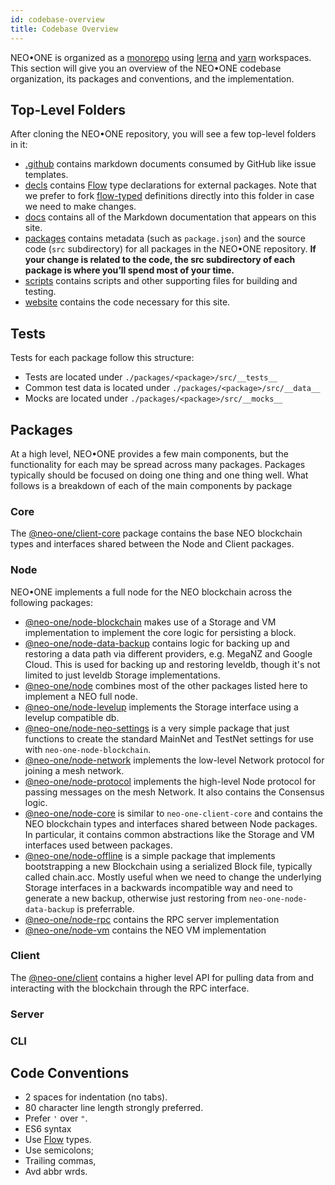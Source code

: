 ```yaml
---
id: codebase-overview
title: Codebase Overview
---
```

NEO•ONE is organized as a [monorepo](https://medium.com/@maoberlehner/monorepos-in-the-wild-33c6eb246cb9) using [lerna](https://github.com/lerna/lerna) and [yarn](https://yarnpkg.com/en/) workspaces. This section will give you an overview of the NEO•ONE codebase organization, its packages and conventions, and the implementation.

## Top-Level Folders

After cloning the NEO•ONE repository, you will see a few top-level folders in it:

- [.github](https://github.com/neo-one-suite/neo-one/tree/master/.github) contains markdown documents consumed by GitHub like issue templates.
- [decls](https://github.com/neo-one-suite/neo-one/tree/master/decls) contains [Flow] type declarations for external packages. Note that we prefer to fork [flow-typed](https://github.com/flowtype/flow-typed) definitions directly into this folder in case we need to make changes.
- [docs](https://github.com/neo-one-suite/neo-one/tree/master/docs) contains all of the Markdown documentation that appears on this site.
- [packages](https://github.com/neo-one-suite/neo-one/tree/master/decls) contains metadata (such as `package.json`) and the source code (`src` subdirectory) for all packages in the NEO•ONE repository. **If your change is related to the code, the src subdirectory of each package is where you’ll spend most of your time.**
- [scripts](https://github.com/neo-one-suite/neo-one/tree/master/scripts) contains scripts and other supporting files for building and testing.
- [website](https://github.com/neo-one-suite/neo-one/tree/master/website) contains the code necessary for this site.

## Tests

Tests for each package follow this structure:

- Tests are located under `./packages/<package>/src/__tests__`
- Common test data is located under `./packages/<package>/src/__data__`
- Mocks are located under `./packages/<package>/src/__mocks__`

## Packages

At a high level, NEO•ONE provides a few main components, but the functionality for each may be spread across many packages. Packages typically should be focused on doing one thing and one thing well. What follows is a breakdown of each of the main components by package

### Core

The [@neo-one/client-core](https://github.com/neo-one-suite/neo-one/tree/master/packages/neo-one-client-core) package contains the base NEO blockchain types and interfaces shared between the Node and Client packages.

### Node

NEO•ONE implements a full node for the NEO blockchain across the following packages:

- [@neo-one/node-blockchain](https://github.com/neo-one-suite/neo-one/tree/master/packages/neo-one-node-blockchain) makes use of a Storage and VM implementation to implement the core logic for persisting a block.
- [@neo-one/node-data-backup](https://github.com/neo-one-suite/neo-one/tree/master/packages/neo-one-node-data-backup) contains logic for backing up and restoring a data path via different providers, e.g. MegaNZ and Google Cloud. This is used for backing up and restoring leveldb, though it's not limited to just leveldb Storage implementations.
- [@neo-one/node](https://github.com/neo-one-suite/neo-one/tree/master/packages/neo-one-node) combines most of the other packages listed here to implement a NEO full node.
- [@neo-one/node-levelup](https://github.com/neo-one-suite/neo-one/tree/master/packages/neo-one-node-blockchain) implements the Storage interface using a levelup compatible db.
- [@neo-one/node-neo-settings](https://github.com/neo-one-suite/neo-one/tree/master/packages/neo-one-node-neo-settings) is a very simple package that just functions to create the standard MainNet and TestNet settings for use with `neo-one-node-blockchain`.
- [@neo-one/node-network](https://github.com/neo-one-suite/neo-one/tree/master/packages/neo-one-node-network) implements the low-level Network protocol for joining a mesh network.
- [@neo-one/node-protocol](https://github.com/neo-one-suite/neo-one/tree/master/packages/neo-one-node-protocol) implements the high-level Node protocol for passing messages on the mesh Network. It also contains the Consensus logic.
- [@neo-one/node-core](https://github.com/neo-one-suite/neo-one/tree/master/packages/neo-one-node-core) is similar to `neo-one-client-core` and contains the NEO blockchain types and interfaces shared between Node packages. In particular, it contains common abstractions like the Storage and VM interfaces used between packages.
-  [@neo-one/node-offline](https://github.com/neo-one-suite/neo-one/tree/master/packages/neo-one-node-offline) is a simple package that implements bootstrapping a new Blockchain using a serialized Block file, typically called chain.acc. Mostly useful when we need to change the underlying Storage interfaces in a backwards incompatible way and need to generate a new backup, otherwise just restoring from `neo-one-node-data-backup` is preferrable.
- [@neo-one/node-rpc](https://github.com/neo-one-suite/neo-one/tree/master/packages/neo-one-node-rpc) contains the RPC server implementation
- [@neo-one/node-vm](https://github.com/neo-one-suite/neo-one/tree/master/packages/neo-one-node-vm) contains the NEO VM implementation

### Client

The [@neo-one/client](https://github.com/neo-one-suite/neo-one/tree/master/packages/neo-one-client) contains a higher level API for pulling data from and interacting with the blockchain through the RPC interface.

### Server

### CLI

## Code Conventions

- 2 spaces for indentation (no tabs).
- 80 character line length strongly preferred.
- Prefer `'` over `"`.
- ES6 syntax
- Use [Flow] types.
- Use semicolons;
- Trailing commas,
- Avd abbr wrds.

[Flow]: https://flow.org/

